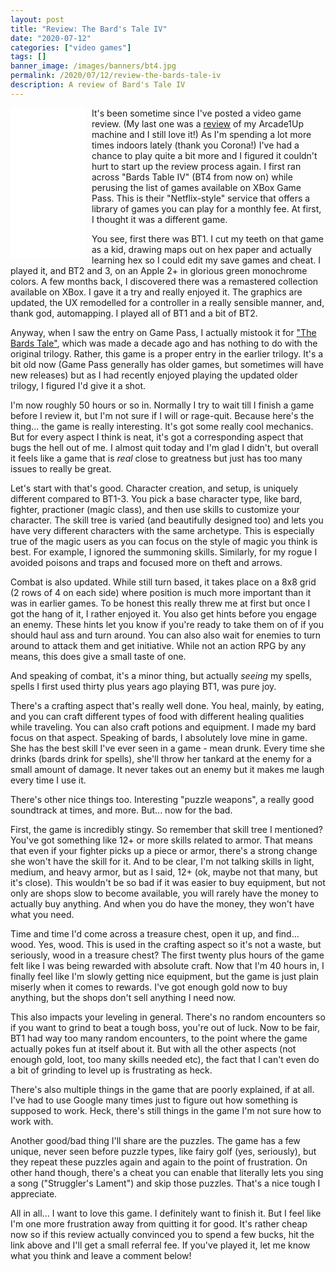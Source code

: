 ```yaml
---
layout: post
title: "Review: The Bard's Tale IV"
date: "2020-07-12"
categories: ["video games"]
tags: []
banner_image: /images/banners/bt4.jpg
permalink: /2020/07/12/review-the-bards-tale-iv
description: A review of Bard's Tale IV
---
```


<iframe style="width:120px;height:240px;float:left;margin-right:10px" marginwidth="0" marginheight="0" scrolling="no" frameborder="0" src="//ws-na.amazon-adsystem.com/widgets/q?ServiceVersion=20070822&OneJS=1&Operation=GetAdHtml&MarketPlace=US&source=ac&ref=tf_til&ad_type=product_link&tracking_id=raymondcamd06-20&marketplace=amazon&region=US&placement=B07TPVN3RR&asins=B07TPVN3RR&linkId=83b5fb2a2046991ad92824c0c7b431c6&show_border=true&link_opens_in_new_window=true&price_color=333333&title_color=0066c0&bg_color=ffffff">
</iframe>

It's been sometime since I've posted a video game review. (My last one was a [review](https://www.raymondcamden.com/2018/11/09/a-review-of-my-arcade1up-machine) of my Arcade1Up machine and I still love it!) As I'm spending a lot more times indoors lately (thank you Corona!) I've had a chance to play quite a bit more and I figured it couldn't hurt to start up the review process again. I first ran across "Bards Table IV" (BT4 from now on) while perusing the list of games available on XBox Game Pass. This is their "Netflix-style" service that offers a library of games you can play for a monthly fee. At first, I thought it was a different game. 

You see, first there was BT1. I cut my teeth on that game as a kid, drawing maps out on hex paper and actually learning hex so I could edit my save games and cheat. I played it, and BT2 and 3, on an Apple 2+ in glorious green monochrome colors. A few months back, I discovered there was a remastered collection available on XBox. I gave it a try and really enjoyed it. The graphics are updated, the UX remodelled for a controller in a really sensible manner, and, thank god, automapping. I played all of BT1 and a bit of BT2. 

Anyway, when I saw the entry on Game Pass, I actually mistook it for ["The Bards Tale"](https://en.wikipedia.org/wiki/The_Bard%27s_Tale_(2004_video_game)), which was made a decade ago and has nothing to do with the original trilogy. Rather, this game is a proper entry in the earlier trilogy. It's a bit old now (Game Pass generally has older games, but sometimes will have new releases) but as I had recently enjoyed playing the updated older trilogy, I figured I'd give it a shot. 

I'm now roughly 50 hours or so in. Normally I try to wait till I finish a game before I review it, but I'm not sure if I will or rage-quit. Because here's the thing... the game is really interesting. It's got some really cool mechanics. But for every aspect I think is neat, it's got a corresponding aspect that bugs the hell out of me. I almost quit today and I'm glad I didn't, but overall it feels like a game that is *real* close to greatness but just has too many issues to really be great. 

Let's start with that's good. Character creation, and setup, is uniquely different compared to BT1-3. You pick a base character type, like bard, fighter, practioner (magic class), and then use skills to customize your character. The skill tree is varied (and beautifully designed too) and lets you have very different characters with the same archetype. This is especially true of the magic users as you can focus on the style of magic you think is best. For example, I ignored the summoning skills. Similarly, for my rogue I avoided poisons and traps and focused more on theft and arrows.  

Combat is also updated. While still turn based, it takes place on a 8x8 grid (2 rows of 4 on each side) where position is much more important than it was in earlier games. To be honest this really threw me at first but once I got the hang of it, I rather enjoyed it. You also get hints before you engage an enemy. These hints let you know if you're ready to take them on of if you should haul ass and turn around. You can also also wait for enemies to turn around to attack them and get initiative. While not an action RPG by any means, this does give a small taste of one.

And speaking of combat, it's a minor thing, but actually *seeing* my spells, spells I first used thirty plus years ago playing BT1, was pure joy. 

There's a crafting aspect that's really well done. You heal, mainly, by eating, and you can craft different types of food with different healing qualities while traveling. You can also craft potions and equipment. I made my bard focus on that aspect. Speaking of bards, I absolutely love mine in game. She has the best skill I've ever seen in a game - mean drunk. Every time she drinks (bards drink for spells), she'll throw her tankard at the enemy for a small amount of damage. It never takes out an enemy but it makes me laugh every time I use it.

There's other nice things too. Interesting "puzzle weapons", a really good soundtrack at times, and more. But... now for the bad.

First, the game is incredibly stingy. So remember that skill tree I mentioned? You've got something like 12+ or more skills related to armor. That means that even if your fighter picks up a piece or armor, there's a strong change she won't have the skill for it. And to be clear, I'm not talking skills in light, medium, and heavy armor, but as I said, 12+ (ok, maybe not that many, but it's close). This wouldn't be so bad if it was easier to buy equipment, but not only are shops slow to become available, you will rarely have the money to actually buy anything. And when you do have the money, they won't have what you need. 

Time and time I'd come across a treasure chest, open it up, and find... wood. Yes, wood. This is used in the crafting aspect so it's not a waste, but seriously, wood in a treasure chest? The first twenty plus hours of the game felt like I was being rewarded with absolute craft. Now that I'm 40 hours in, I finally feel like I'm slowly getting nice equipment, but the game is just plain miserly when it comes to rewards. I've got enough gold now to buy anything, but the shops don't sell anything I need now. 

This also impacts your leveling in general. There's no random encounters so if you want to grind to beat a tough boss, you're out of luck. Now to be fair, BT1 had way too many random encounters, to the point where the game actually pokes fun at itself about it. But with all the other aspects (not enough gold, loot, too many skills needed etc), the fact that I can't even do a bit of grinding to level up is frustrating as heck. 

There's also multiple things in the game that are poorly explained, if at all. I've had to use Google many times just to figure out how something is supposed to work. Heck, there's still things in the game I'm not sure how to work with. 

Another good/bad thing I'll share are the puzzles. The game has a few unique, never seen before puzzle types, like fairy golf (yes, seriously), but they repeat these puzzles again and again to the point of frustration. On other hand though, there's a cheat you can enable that literally lets you sing a song ("Struggler's Lament") and skip those puzzles. That's a nice tough I appreciate. 

All in all... I want to love this game. I definitely want to finish it. But I feel like I'm one more frustration away from quitting it for good. It's rather cheap now so if this review actually convinced you to spend a few bucks, hit the link above and I'll get a small referral fee. If you've played it, let me know what you think and leave a comment below!
